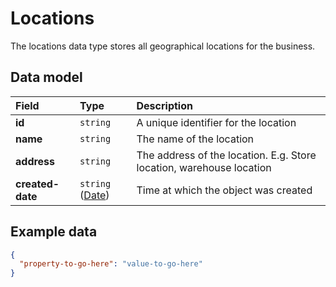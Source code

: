 # Locations

<p class="description">The locations data type stores all geographical locations for the business.</p>

## Data model

| Field | Type | Description |
| :- | :- | :- |
| **id** | `string` | A unique identifier for the location |
| **name** | `string` | The name of the location |
| **address** | `string` | The address of the location. E.g. Store location, warehouse location |
| **created-date** | `string` ([Date](/data-model/shared/date/)) | Time at which the object was created |

## Example data

```json
{
  "property-to-go-here": "value-to-go-here"
}
```